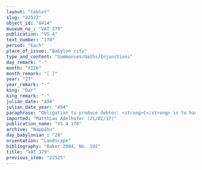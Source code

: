 ```yaml
---
layout: "tablet"
slug: "22522"
object_id: "8414"
museum_no_: "VAT 379"
publication: "VS 4"
text_number: "170"
period: "Each"
place_of_issue: "Babylon city"
type_and_content: "Summonses/Oaths/Injunctions"
day_remark: "-"
month: "XIIb"
month_remark: "[ ]"
year: "27"
year_remark: "-"
king: "Dar"
king_remark: "-"
julian_date: "494"
julian_date_year: "494"
paraphrase: "Obligation to produce debtor: <strong>C</strong> is to have <strong>B</strong> pay to <strong>A</strong> his debt of 1 mina of white cute silver of 1/8 alloy till the 10<sup>th</sup> of Ṭebētu (X), for which <strong>A</strong> had taken <strong><sup>f</sup>D</strong>, his slave woman, as a pledge, since <strong>C</strong> vouched for the payment. If he does not produce <strong>B</strong>, <strong>C</strong> has to pay the debt himself. 5 witnesses, including 1 added later on, and the scribe (Itti-Bēl-lummir/Nab&ucirc;-zēru-lī&scaron;ir//Egibi).<br /> &nbsp;<br /> <strong>A</strong> = &Scaron;ellebu/Iddin-Nab&ucirc;//Nappāhu; <strong>B</strong> = Nab&ucirc;-ittannu/Marduk-ēṭir; <strong>C</strong>&nbsp;= Itti-Marduk-balāṭu/Nab&ucirc;-&scaron;umu-uṣur//Bēl-aplu-uṣur; <strong><sup>f</sup>D</strong> = <sup>f</sup>Uqūpatu (slave of <strong>B</strong>)<br /> &nbsp;"
imported: "Matthias Adelhofer (21/02/17)"
publication_name: "VS 4 170"
archive: "Nappāhu"
day_babylonian_: "20"
orientation: "Landscape"
bibliography: "Baker 2004, No. 192"
title: "VAT 379"
previous_item: "22525"
---
```

